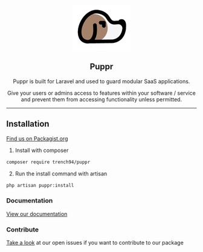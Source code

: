 <div class="intro" align="center">

<img src="./logo.png" align="center"/>
<h2>Puppr</h2>

Puppr is built for Laravel and used to guard modular SaaS applications.

Give your users or admins access to features within your software / service and prevent them from accessing functionality unless permitted.

<hr>

</div>

## Installation

[Find us on Packagist.org](https://packagist.org/packages/trench94/puppr)

1. Install with composer

```markdown
composer require trench94/puppr
```
2. Run the install command with artisan
```markdown
php artisan puppr:install
```

### Documentation

[View our documentation](https://trench94.github.io/Puppr/)

### Contribute
[Take a look](https://github.com/Trench94/Puppr/issues) at our open issues if you want to contribute to our package

